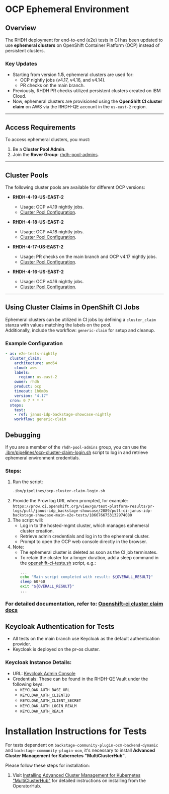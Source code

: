 # OCP Ephemeral Environment

## Overview

The RHDH deployment for end-to-end (e2e) tests in CI has been updated to use **ephemeral clusters** on OpenShift Container Platform (OCP) instead of persistent clusters.  

### Key Updates
- Starting from version **1.5**, ephemeral clusters are used for:
  - OCP nightly jobs (v4.17, v4.16, and v4.14).  
  - PR checks on the main branch.  
- Previously, RHDH PR checks utilized persistent clusters created on IBM Cloud.  
- Now, ephemeral clusters are provisioned using the **OpenShift CI cluster claim** on AWS via the RHDH-QE account in the `us-east-2` region.

---

## Access Requirements

To access ephemeral clusters, you must:  
1. Be a **Cluster Pool Admin**.  
2. Join the **Rover Group**: [rhdh-pool-admins](https://rover.redhat.com/groups/group/rhdh-pool-admins).

---

## Cluster Pools

The following cluster pools are available for different OCP versions:

- **RHDH-4-19-US-EAST-2**
  - Usage: OCP v4.19 nightly jobs.  
  - [Cluster Pool Configuration](https://github.com/openshift/release/blob/master/clusters/hosted-mgmt/hive/pools/rhdh/rhdh-ocp-4-19-0-amd64-aws-us-east-2_clusterpool.yaml).  

- **RHDH-4-18-US-EAST-2**
  - Usage: OCP v4.18 nightly jobs.  
  - [Cluster Pool Configuration](https://github.com/openshift/release/blob/master/clusters/hosted-mgmt/hive/pools/rhdh/rhdh-ocp-4-18-0-amd64-aws-us-east-2_clusterpool.yaml).  

- **RHDH-4-17-US-EAST-2**
  - Usage: PR checks on the main branch and OCP v4.17 nightly jobs.  
  - [Cluster Pool Configuration](https://github.com/openshift/release/blob/master/clusters/hosted-mgmt/hive/pools/rhdh/rhdh-ocp-4-17-0-amd64-aws-us-east-2_clusterpool.yaml).  

- **RHDH-4-16-US-EAST-2**
  - Usage: OCP v4.16 nightly jobs.  
  - [Cluster Pool Configuration](https://github.com/openshift/release/blob/master/clusters/hosted-mgmt/hive/pools/rhdh/rhdh-ocp-4-16-0-amd64-aws-us-east-2_clusterpool.yaml).  

---

## Using Cluster Claims in OpenShift CI Jobs

Ephemeral clusters can be utilized in CI jobs by defining a `cluster_claim` stanza with values matching the labels on the pool.  
Additionally, include the workflow: `generic-claim` for setup and cleanup.

### Example Configuration

```yaml
- as: e2e-tests-nightly
  cluster_claim:
    architecture: amd64
    cloud: aws
    labels:
      region: us-east-2
    owner: rhdh
    product: ocp
    timeout: 1h0m0s
    version: "4.17"
  cron: 0 7 * * *
  steps:
    test:
    - ref: janus-idp-backstage-showcase-nightly
    workflow: generic-claim
```



## Debugging

If you are a member of the ```rhdh-pool-admins``` group, you can use the [.ibm/pipelines/ocp-cluster-claim-login.sh](ocp-cluster-claim-login.sh) script to log in and retrieve ephemeral environment credentials.

### Steps:

1. Run the script: 
    ```bash
    .ibm/pipelines/ocp-cluster-claim-login.sh
    ```
2. Provide the Prow log URL when prompted, for example: ```https://prow.ci.openshift.org/view/gs/test-platform-results/pr-logs/pull/janus-idp_backstage-showcase/2089/pull-ci-janus-idp-backstage-showcase-main-e2e-tests/1866766753132974080 ```
3. The script will:
    - Log in to the hosted-mgmt cluster, which manages ephemeral cluster creation.
    - Retrieve admin credentials and log in to the ephemeral cluster.
    - Prompt to open the OCP web console directly in the browser.
4. Note:
    - The ephemeral cluster is deleted as soon as the CI job terminates.
    - To retain the cluster for a longer duration, add a sleep command in the [openshift-ci-tests.sh](openshift-ci-tests.sh) script, e.g.:
        ```bash
        ...
        echo "Main script completed with result: ${OVERALL_RESULT}"
        sleep 60*60
        exit "${OVERALL_RESULT}"
        ...
        ```

### For detailed documentation, refer to: [Openshift-ci cluster claim docs](https://docs.ci.openshift.org/docs/how-tos/cluster-claim/)


## Keycloak Authentication for Tests
- All tests on the main branch use Keycloak as the default authentication provider.
- Keycloak is deployed on the pr-os cluster.
### Keycloak Instance Details:
- URL: [Keycloak Admin Console](https://keycloak-rhsso.rhdh-pr-os-a9805650830b22c3aee243e51d79565d-0000.us-east.containers.appdomain.cloud/auth/admin/master/console/#/realms/rhdh-login-test)
- Credentials: These can be found in the RHDH-QE Vault under the following keys:
    - ```KEYCLOAK_AUTH_BASE_URL```
    - ```KEYCLOAK_AUTH_CLIENTID```
    - ```KEYCLOAK_AUTH_CLIENT_SECRET```
    - ```KEYCLOAK_AUTH_LOGIN_REALM```
    - ```KEYCLOAK_AUTH_REALM```

# Installation Instructions for Tests

For tests dependent on `backstage-community-plugin-ocm-backend-dynamic` and `backstage-community-plugin-ocm`, it's necessary to install **Advanced Cluster Management for Kubernetes "MultiClusterHub"**.

Please follow these steps for installation:

1. Visit [Installing Advanced Cluster Management for Kubernetes "MultiClusterHub"](https://access.redhat.com/documentation/en-us/red_hat_advanced_cluster_management_for_kubernetes/2.10/html/install/installing#installing-from-the-operatorhub) for detailed instructions on installing from the OperatorHub.
